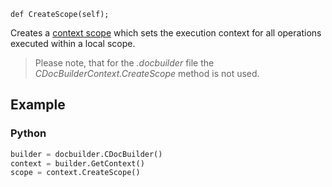 `def CreateScope(self);`

Creates a [context scope](../../CDocBuilderContextScope/index.md) which sets the execution context for all operations executed within a local scope.

> Please note, that for the *.docbuilder* file the *CDocBuilderContext.CreateScope* method is not used.

## Example

### Python

``` py
builder = docbuilder.CDocBuilder()
context = builder.GetContext()
scope = context.CreateScope()
```
